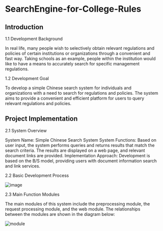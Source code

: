 # SearchEngine-for-College-Rules
## Introduction
1.1 Development Background

In real life, many people wish to selectively obtain relevant regulations and policies of certain institutions or organizations through a convenient and fast way. Taking schools as an example, people within the institution would like to have a means to accurately search for specific management regulations.

1.2 Development Goal

To develop a simple Chinese search system for individuals and organizations with a need to search for regulations and policies. The system aims to provide a convenient and efficient platform for users to query relevant regulations and policies.

## Project Implementation
2.1 System Overview

System Name: Simple Chinese Search System
System Functions: Based on user input, the system performs queries and returns results that match the search criteria. The results are displayed on a web page, and relevant document links are provided.
Implementation Approach: Development is based on the B/S model, providing users with document information search and link services.

2.2 Basic Development Process

![image](https://github.com/RongYangRosie/SearchEngine-for-College-Rules/assets/112712992/bcc6827c-f794-439b-ac26-5593e83101d2)

2.3 Main Function Modules

The main modules of this system include the preprocessing module, the request processing module, and the web module. The relationships between the modules are shown in the diagram below:

![module](https://github.com/RongYangRosie/SearchEngine-for-College-Rules/assets/112712992/eeea1b8f-3cb5-49be-a176-b6e1c7b5cba4)


